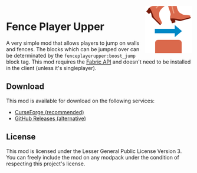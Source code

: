 <img src="./src/main/resources/assets/fenceplayerupper/icon.png" align="right" width="128px"/>

# Fence Player Upper

A very simple mod that allows players to jump on walls and fences. The blocks which can be jumped over can be determinated by the `fenceplayerupper:boost_jump` block tag. This mod requires the [Fabric API](https://www.curseforge.com/minecraft/mc-mods/fabric-api) and doesn't need to be installed in the client (unless it's singleplayer).

## Download

This mod is available for download on the following services:

- [CurseForge (recommended)](https://www.curseforge.com/minecraft/mc-mods/fenceplayerupper)
- [GitHub Releases (alternative)](https://github.com/joaoh1/FencePlayerUpper)

## License

This mod is licensed under the Lesser General Public License Version 3. You can freely include the mod on any modpack under the condition of respecting this project's license.

